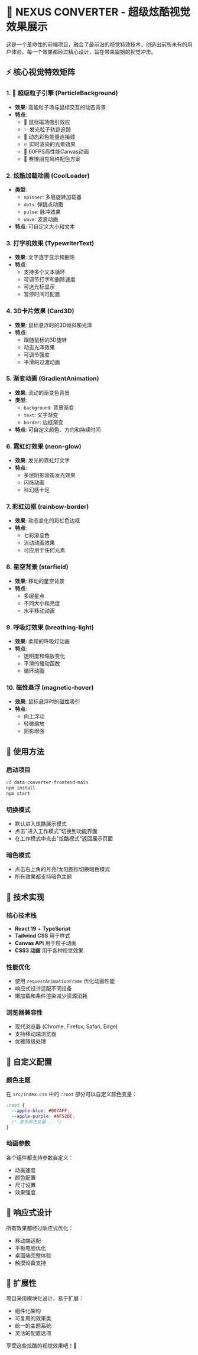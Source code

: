 # 🚀 NEXUS CONVERTER - 超级炫酷视觉效果展示

这是一个革命性的前端项目，融合了最前沿的视觉特效技术，创造出前所未有的用户体验。每一个效果都经过精心设计，旨在带来震撼的视觉冲击。

## ⚡ 核心视觉特效矩阵

### 1. 🌌 超级粒子引擎 (ParticleBackground)
- **效果**: 高能粒子场与鼠标交互的动态背景
- **特点**:
  - 🎯 鼠标磁场吸引效应
  - ✨ 发光粒子轨迹追踪
  - 🌈 动态彩色能量连接线
  - 🔥 实时渲染的光晕效果
  - 🚀 60FPS高性能Canvas动画
  - 🎨 赛博朋克风格配色方案

### 2. 炫酷加载动画 (CoolLoader)
- **类型**: 
  - `spinner`: 多层旋转加载器
  - `dots`: 弹跳点动画
  - `pulse`: 脉冲效果
  - `wave`: 波浪动画
- **特点**: 可自定义大小和文本

### 3. 打字机效果 (TypewriterText)
- **效果**: 文字逐字显示和删除
- **特点**:
  - 支持多个文本循环
  - 可调节打字和删除速度
  - 可选光标显示
  - 暂停时间可配置

### 4. 3D卡片效果 (Card3D)
- **效果**: 鼠标悬浮时的3D倾斜和光泽
- **特点**:
  - 跟随鼠标的3D旋转
  - 动态光泽效果
  - 可调节强度
  - 平滑的过渡动画

### 5. 渐变动画 (GradientAnimation)
- **效果**: 流动的渐变色背景
- **类型**:
  - `background`: 背景渐变
  - `text`: 文字渐变
  - `border`: 边框渐变
- **特点**: 可自定义颜色、方向和持续时间

### 6. 霓虹灯效果 (neon-glow)
- **效果**: 发光的霓虹灯文字
- **特点**:
  - 多层阴影营造发光效果
  - 闪烁动画
  - 科幻感十足

### 7. 彩虹边框 (rainbow-border)
- **效果**: 动态变化的彩虹色边框
- **特点**:
  - 七彩渐变色
  - 流动动画效果
  - 可应用于任何元素

### 8. 星空背景 (starfield)
- **效果**: 移动的星空背景
- **特点**:
  - 多层星点
  - 不同大小和亮度
  - 水平移动动画

### 9. 呼吸灯效果 (breathing-light)
- **效果**: 柔和的呼吸灯动画
- **特点**:
  - 透明度和缩放变化
  - 平滑的缓动函数
  - 循环动画

### 10. 磁性悬浮 (magnetic-hover)
- **效果**: 鼠标悬浮时的磁性吸引
- **特点**:
  - 向上浮动
  - 轻微缩放
  - 阴影增强

## 🚀 使用方法

### 启动项目
```bash
cd data-converter-frontend-main
npm install
npm start
```

### 切换模式
- 默认进入炫酷展示模式
- 点击"进入工作模式"切换到功能界面
- 在工作模式中点击"炫酷模式"返回展示页面

### 暗色模式
- 点击右上角的月亮/太阳图标切换暗色模式
- 所有效果都支持暗色主题

## 🎯 技术实现

### 核心技术栈
- **React 19** + **TypeScript**
- **Tailwind CSS** 用于样式
- **Canvas API** 用于粒子动画
- **CSS3 动画** 用于各种视觉效果

### 性能优化
- 使用 `requestAnimationFrame` 优化动画性能
- 响应式设计适配不同设备
- 懒加载和条件渲染减少资源消耗

### 浏览器兼容性
- 现代浏览器 (Chrome, Firefox, Safari, Edge)
- 支持移动端浏览器
- 优雅降级处理

## 🎨 自定义配置

### 颜色主题
在 `src/index.css` 中的 `:root` 部分可以自定义颜色变量：
```css
:root {
  --apple-blue: #007AFF;
  --apple-purple: #AF52DE;
  /* 更多颜色变量... */
}
```

### 动画参数
各个组件都支持参数自定义：
- 动画速度
- 颜色配置
- 尺寸设置
- 效果强度

## 📱 响应式设计

所有效果都经过响应式优化：
- 移动端适配
- 平板电脑优化
- 桌面端完整体验
- 触摸设备支持

## 🔧 扩展性

项目采用模块化设计，易于扩展：
- 组件化架构
- 可复用的效果类
- 统一的主题系统
- 灵活的配置选项

享受这些炫酷的视觉效果吧！🎉
